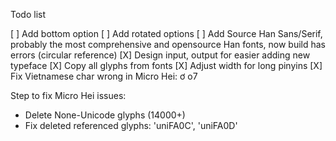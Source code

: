 Todo list

[ ] Add bottom option
[ ] Add rotated options
[ ] Add Source Han Sans/Serif, probably the most comprehensive and opensource Han fonts, now build has errors (circular reference)
[X] Design input, output for easier adding new typeface
[X] Copy all glyphs from fonts
[X] Adjust width for long pinyins
[X] Fix Vietnamese char wrong in Micro Hei: ơ o7

Step to fix Micro Hei  issues:
- Delete None-Unicode glyphs (14000+)
- Fix deleted referenced glyphs: 'uniFA0C', 'uniFA0D'
